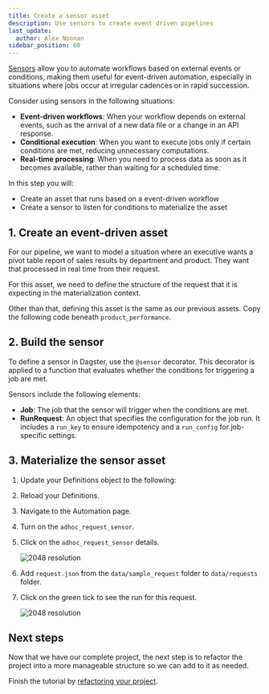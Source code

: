 ```yaml
---
title: Create a sensor asset
description: Use sensors to create event driven pipelines
last_update:
  author: Alex Noonan
sidebar_position: 60
---
```


[Sensors](/guides/automate/sensors) allow you to automate workflows based on external events or conditions, making them useful for event-driven automation, especially in situations where jobs occur at irregular cadences or in rapid succession.

Consider using sensors in the following situations:

- **Event-driven workflows**: When your workflow depends on external events, such as the arrival of a new data file or a change in an API response.
- **Conditional execution**: When you want to execute jobs only if certain conditions are met, reducing unnecessary computations.
- **Real-time processing**: When you need to process data as soon as it becomes available, rather than waiting for a scheduled time.

In this step you will:

- Create an asset that runs based on a event-driven workflow
- Create a sensor to listen for conditions to materialize the asset

## 1. Create an event-driven asset

For our pipeline, we want to model a situation where an executive wants a pivot table report of sales results by department and product. They want that processed in real time from their request.

For this asset, we need to define the structure of the request that it is expecting in the materialization context.

Other than that, defining this asset is the same as our previous assets. Copy the following code beneath `product_performance`.

<CodeExample path="docs_snippets/docs_snippets/guides/tutorials/etl_tutorial/etl_tutorial/definitions.py" language="python" lineStart="275" lineEnd="312" />

## 2. Build the sensor

To define a sensor in Dagster, use the `@sensor` decorator. This decorator is applied to a function that evaluates whether the conditions for triggering a job are met.

Sensors include the following elements:

- **Job**: The job that the sensor will trigger when the conditions are met.
- **RunRequest**: An object that specifies the configuration for the job run. It includes a `run_key` to ensure idempotency and a `run_config` for job-specific settings.

<CodeExample path="docs_snippets/docs_snippets/guides/tutorials/etl_tutorial/etl_tutorial/definitions.py" language="python" lineStart="314" lineEnd="355" />

## 3. Materialize the sensor asset

1. Update your Definitions object to the following:

<CodeExample path="docs_snippets/docs_snippets/guides/tutorials/etl_tutorial/etl_tutorial/definitions.py" language="python" lineStart="357" lineEnd="373" />

2. Reload your Definitions.

3. Navigate to the Automation page.

4. Turn on the `adhoc_request_sensor`.

5. Click on the `adhoc_request_sensor` details.

   ![2048 resolution](/images/tutorial/etl-tutorial/sensor-evaluation.png)

6. Add `request.json` from the `data/sample_request` folder to `data/requests` folder.

7. Click on the green tick to see the run for this request.

   ![2048 resolution](/images/tutorial/etl-tutorial/sensor-asset-run.png)

## Next steps

Now that we have our complete project, the next step is to refactor the project into a more manageable structure so we can add to it as needed.

Finish the tutorial by [refactoring your project](/etl-pipeline-tutorial/refactor-your-project).
